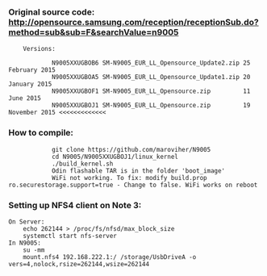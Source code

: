 ### Original source code: http://opensource.samsung.com/reception/receptionSub.do?method=sub&sub=F&searchValue=n9005
		Versions:

				N9005XXUGBOB6 SM-N9005_EUR_LL_Opensource_Update2.zip 25 February 2015
				N9005XXUGBOA5 SM-N9005_EUR_LL_Opensource_Update1.zip 20 January 2015
				N9005XXUGBOF1 SM-N9005_EUR_LL_Opensource.zip         11 June 2015
				N9005XXUGBOJ1 SM-N9005_EUR_LL_Opensource.zip         19 November 2015 <<<<<<<<<<<<<
				
### How to compile:
				git clone https://github.com/maroviher/N9005
				cd N9005/N9005XXUGBOJ1/linux_kernel
				./build_kernel.sh
				Odin flashable TAR is in the folder 'boot_image'
				WiFi not working. To fix: modify build.prop ro.securestorage.support=true - Change to false. WiFi works on reboot

### Setting up NFS4 client on Note 3:
	On Server:
		echo 262144 > /proc/fs/nfsd/max_block_size
		systemctl start nfs-server
	In N9005:
		su -mm
		mount.nfs4 192.168.222.1:/ /storage/UsbDriveA -o vers=4,nolock,rsize=262144,wsize=262144
